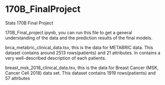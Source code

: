# 170B_FinalProject

Stats 170B Final Project

170B_Final_project.ipynb, you can run this file to get a general understanding of the data and the prediction results of the final models.

brca_metabric_clinical_data.tsv, this is the data for METABRIC data. This dataset contains around 2513 rows(patients) and 21 attributes. In contains a very well-described description of each patients. 

breast_msk_2018_clinical_data.tsv, this is the data for Breast Cancer (MSK, Cancer Cell 2018) data set. This dataset contains 1919 rows(patients) and 57 attrbutes
